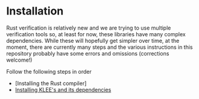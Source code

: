 # Installation

Rust verification is relatively new and we are trying to use multiple
verification tools so, at least for now, these libraries have many complex dependencies.
While these will hopefully get simpler over time, at the moment, there are
currently many steps and the various instructions in this repository probably
have some errors and omissions (corrections welcome!)

Follow the following steps in order

- [Installing the Rust compiler]
- [Installing KLEE's and its dependencies](klee-annotations/docs/installation.md)

